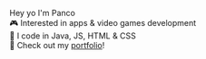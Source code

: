 Hey yo I'm Panco  
🎮 Interested in apps & video games development  
🧐 I code in Java, JS, HTML & CSS  
🦖 Check out my [portfolio](https://panco.vercel.app/)!

<!---
BOTPanzer/BOTPanzer is a ✨ special ✨ repository because its `README.md` (this file) appears on your GitHub profile.
You can click the Preview link to take a look at your changes.
--->
